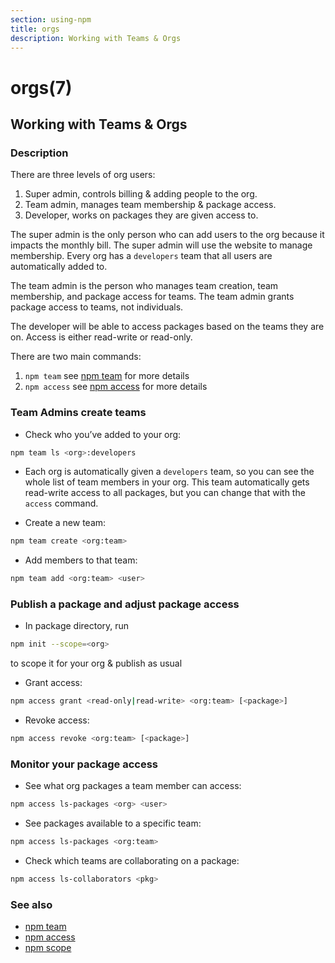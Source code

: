 ```yaml
---
section: using-npm
title: orgs
description: Working with Teams & Orgs
---
```


# orgs(7)

## Working with Teams & Orgs

### Description

There are three levels of org users:

1. Super admin, controls billing & adding people to the org.
2. Team admin, manages team membership & package access.
3. Developer, works on packages they are given access to.  

The super admin is the only person who can add users to the org because it impacts the monthly bill. The super admin will use the website to manage membership. Every org has a `developers` team that all users are automatically added to.

The team admin is the person who manages team creation, team membership, and package access for teams. The team admin grants package access to teams, not individuals.

The developer will be able to access packages based on the teams they are on. Access is either read-write or read-only.

There are two main commands:

1. `npm team` see [npm team](/cli-commands/team) for more details
2. `npm access` see [npm access](/cli-commands/access) for more details

### Team Admins create teams

* Check who you’ve added to your org:

```bash
npm team ls <org>:developers
```

* Each org is automatically given a `developers` team, so you can see the whole list of team members in your org. This team automatically gets read-write access to all packages, but you can change that with the `access` command.

* Create a new team:

```bash
npm team create <org:team>
```

* Add members to that team:

```bash
npm team add <org:team> <user>
```

### Publish a package and adjust package access

* In package directory, run

```bash
npm init --scope=<org>
```
to scope it for your org & publish as usual

* Grant access:  

```bash
npm access grant <read-only|read-write> <org:team> [<package>]
```

* Revoke access:

```bash
npm access revoke <org:team> [<package>]
```

### Monitor your package access

* See what org packages a team member can access:

```bash
npm access ls-packages <org> <user>
```

* See packages available to a specific team:

```bash
npm access ls-packages <org:team>
```

* Check which teams are collaborating on a package:

```bash
npm access ls-collaborators <pkg>
```

### See also

* [npm team](/cli-commands/team)
* [npm access](/cli-commands/access)
* [npm scope](/using-npm/scope)
